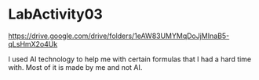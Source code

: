 # LabActivity03
https://drive.google.com/drive/folders/1eAW83UMYMqDoJjMInaB5-qLsHmX2o4Uk

I used AI technology to help me with certain formulas that I had a hard time with. Most of it is made by me and not AI.

